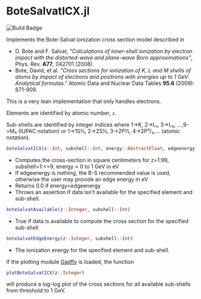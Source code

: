 # BoteSalvatICX.jl

![Build Badge](https://travis-ci.com/usnistgov/BoteSalvatICX.jl.svg?branch=master)

Implements the Bote-Salvat ionization cross section model described in

* D. Bote and F. Salvat, _"Calculations of inner-shell ionization by electron impact with the distorted-wave and plane-wave Born approximations"_, Phys. Rev. **A77**, 042701 (2008).
* Bote, David, et al. _"Cross sections for ionization of K, L and M shells of atoms by impact of electrons and positrons with energies up to 1 GeV: Analytical formulas."_ Atomic Data and Nuclear Data Tables **95.6** (2009): 871-909.

This is a very lean implementation that only handles electrons.

Elements are identified by atomic number, `z`.

Sub-shells are identified by integer indices where 1->K, 2->L₁, 3->L₂, ...,9->M₅ (IUPAC notation) or
1->1S½, 2->2S½, 3->2P½, 4->2P³/₂,... (atomic notation).

```julia
boteSalvatICX(z::Int, subshell::Int, energy::AbstractFloat, edgeenergy::AbstractFloat=boteSalvatEdgeEnergy(z, subshell))
```
* Computes the cross-section in square centimeters for z=1:99, subshell=1:<=9, energy = 0 to 1 GeV in eV
* If edgeenergy is nothing, the B-S recommended value is used, otherwise the user may provide an edge energy in eV
* Returns 0.0 if energy<edgeenergy
* Throws an assertion if data isn't available for the specified element and sub-shell.

```julia
boteSalvatAvailable(z::Integer, subshell::Int)
```
* True if data is available to compute the cross section for the specified sub-shell

```julia
boteSalvatEdgeEnergy(z::Integer, subshell::Int)
```
* The ionization energy for the specified element and sub-shell.


If the plotting module [Gadfly](https://github.com/GiovineItalia/Gadfly.jl) is loaded, the function
```julia
plotBoteSalvatICX(z::Integer)
```
will produce a log-log plot of the cross sections for all available sub-shells from threshold to 1 GeV.
